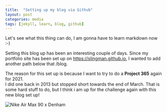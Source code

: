 ```yaml
---
title:  "Setting up my blog via Github"
layout: post
categories: media
tags: [jekyll, learn, blog, github]
---
```


Let's see what this thing can do, I am gonna have to learn markdown now :-)

Setting this blog up has been an interesting couple of days.  Since my portfolio site has been set up on <https://slingman.github.io>, I wanted to add another path below that /blog.  

The reason for this set up is because I want to try to do a **Project 365** again for 2021.  
I did one back in 2013 but stopped short towards the end of March.  That is some hard stuff to do, but I think i am up for the challenge again with this new blog set up!

![Nike Air Max 90 x Denham](https://live.staticflickr.com/65535/50753868341_7e1f42b09e_c.jpg)
